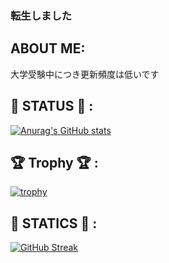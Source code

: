 ### 転生しました

## ABOUT ME:
大学受験中につき更新頻度は低いです


## 📘 STATUS 📘 :

[![Anurag's GitHub stats](https://github-readme-stats.vercel.app/api?username=Ray-Main&show_icons=true&theme=radical
)](https://github.com/anuraghazra/github-readme-stats)


## 🏆 Trophy 🏆 :

[![trophy](https://github-profile-trophy.vercel.app/?username=Ray-Main)](https://github.com/ryo-ma/github-profile-trophy)

## 📘 STATICS 📘 :

[![GitHub Streak](http://github-readme-streak-stats.herokuapp.com?user=Ray-Main&theme=dark&date_format=%5BY%20%5DM%20j)](https://git.io/streak-stats)
